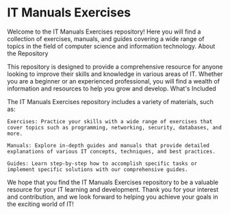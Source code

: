 # IT Manuals Exercises

Welcome to the IT Manuals Exercises repository! Here you will find a collection of exercises, manuals, and guides covering a wide range of topics in the field of computer science and information technology.
About the Repository

This repository is designed to provide a comprehensive resource for anyone looking to improve their skills and knowledge in various areas of IT. Whether you are a beginner or an experienced professional, you will find a wealth of information and resources to help you grow and develop.
What's Included

The IT Manuals Exercises repository includes a variety of materials, such as:

    Exercises: Practice your skills with a wide range of exercises that cover topics such as programming, networking, security, databases, and more.

    Manuals: Explore in-depth guides and manuals that provide detailed explanations of various IT concepts, techniques, and best practices.

    Guides: Learn step-by-step how to accomplish specific tasks or implement specific solutions with our comprehensive guides.

We hope that you find the IT Manuals Exercises repository to be a valuable resource for your IT learning and development. Thank you for your interest and contribution, and we look forward to helping you achieve your goals in the exciting world of IT!

